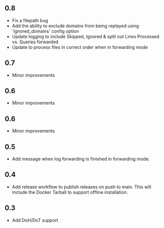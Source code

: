 ## 0.8
- Fix a filepath bug
- Add the ability to exclude domains from being replayed using 'ignored_domains' config option
- Update logging to include Skipped, Ignored & split out Lines Processed vs. Queries forwarded
- Update to process files in correct order when in forwarding mode

## 0.7
- Minor improvements

## 0.6
- Minor improvements

## 0.6
- Minor improvements

## 0.5
- Add message when log forwarding is finished in forwarding mode.

## 0.4
- Add release workflow to publish releases on push to main. This will include the Docker Tarball to support offline installation.

## 0.3
- Add DoH/DoT support

